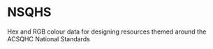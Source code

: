 # NSQHS
Hex and RGB colour data for designing resources themed around the ACSQHC National Standards
